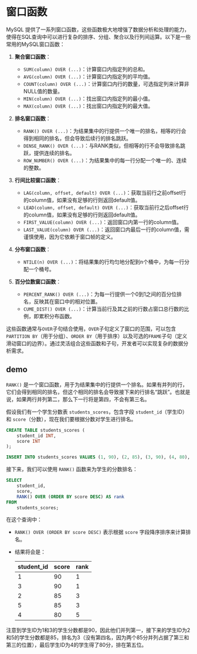 # 窗口函数
MySQL 提供了一系列窗口函数，这些函数极大地增强了数据分析和处理的能力，使得在SQL查询中可以进行复杂的排序、分组、聚合以及行列间运算。以下是一些常用的MySQL窗口函数：

1. **聚合窗口函数**：
   - `SUM(column) OVER (...)`：计算窗口内指定列的总和。
   - `AVG(column) OVER (...)`：计算窗口内指定列的平均值。
   - `COUNT(column) OVER (...)`：计算窗口内行的数量，可选指定列来计算非NULL值的数量。
   - `MIN(column) OVER (...)`：找出窗口内指定列的最小值。
   - `MAX(column) OVER (...)`：找出窗口内指定列的最大值。

2. **排名窗口函数**：
   - `RANK() OVER (...)`：为结果集中的行提供一个唯一的排名，相等的行会得到相同的排名，但会导致后续行的排名跳跃。
   - `DENSE_RANK() OVER (...)`：与RANK类似，但相等的行不会导致排名跳跃，提供连续的排名。
   - `ROW_NUMBER() OVER (...)`：为结果集中的每一行分配一个唯一的、连续的整数。

3. **行间比较窗口函数**：
   - `LAG(column, offset, default) OVER (...)`：获取当前行之前offset行的column值，如果没有足够的行则返回default值。
   - `LEAD(column, offset, default) OVER (...)`：获取当前行之后offset行的column值，如果没有足够的行则返回default值。
   - `FIRST_VALUE(column) OVER (...)`：返回窗口内第一行的column值。
   - `LAST_VALUE(column) OVER (...)`：返回窗口内最后一行的column值，需谨慎使用，因为它依赖于窗口帧的定义。

4. **分布窗口函数**：
   - `NTILE(n) OVER (...)`：将结果集的行均匀地分配到n个桶中，为每一行分配一个桶号。

5. **百分位数窗口函数**：
   - `PERCENT_RANK() OVER (...)`：为每一行提供一个0到1之间的百分位排名，反映其在窗口中的相对位置。
   - `CUME_DIST() OVER (...)`：计算当前行及其之前的行数占窗口总行数的比例，即累积分布函数。

这些函数通常与`OVER`子句结合使用，`OVER`子句定义了窗口的范围，可以包含`PARTITION BY`（用于分组）、`ORDER BY`（用于排序）以及可选的`FRAME`子句（定义滑动窗口的边界）。通过灵活组合这些函数和子句，开发者可以实现复杂的数据分析需求。


## demo
`RANK()` 是一个窗口函数，用于为结果集中的行提供一个排名。如果有并列的行，它们会得到相同的排名，但这个相同的排名会导致接下来的行排名“跳跃”。也就是说，如果两行并列第二，那么下一行将是第四，不会有第三名。

假设我们有一个学生分数表 `students_scores`，包含字段 `student_id`（学生ID）和 `score`（分数），现在我们要根据分数对学生进行排名。

```sql
CREATE TABLE students_scores (
    student_id INT,
    score INT
);

INSERT INTO students_scores VALUES (1, 90), (2, 85), (3, 90), (4, 80), (5, 85);
```

接下来，我们可以使用 `RANK()` 函数来为学生的分数排名：

```sql
SELECT 
    student_id, 
    score,
    RANK() OVER (ORDER BY score DESC) AS rank
FROM 
    students_scores;
```

在这个查询中：
- `RANK() OVER (ORDER BY score DESC)` 表示根据 `score` 字段降序排序来计算排名。
- 结果将会是：
  
  | student_id | score | rank |
  |------------|-------|------|
  | 1          | 90    | 1    |
  | 3          | 90    | 1    |
  | 2          | 85    | 3    |
  | 5          | 85    | 3    |
  | 4          | 80    | 5    |

注意到学生ID为1和3的学生分数都是90，因此他们并列第一，接下来的学生ID为2和5的学生分数都是85，排名为3（没有第四名，因为两个85分并列占据了第三和第三的位置），最后学生ID为4的学生得了80分，排在第五位。